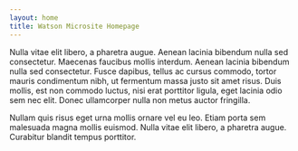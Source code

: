 ```yaml
---
layout: home
title: Watson Microsite Homepage
---
```


Nulla vitae elit libero, a pharetra augue. Aenean lacinia bibendum nulla sed consectetur. Maecenas faucibus mollis interdum. Aenean lacinia bibendum nulla sed consectetur. Fusce dapibus, tellus ac cursus commodo, tortor mauris condimentum nibh, ut fermentum massa justo sit amet risus. Duis mollis, est non commodo luctus, nisi erat porttitor ligula, eget lacinia odio sem nec elit. Donec ullamcorper nulla non metus auctor fringilla.

Nullam quis risus eget urna mollis ornare vel eu leo. Etiam porta sem malesuada magna mollis euismod. Nulla vitae elit libero, a pharetra augue. Curabitur blandit tempus porttitor.